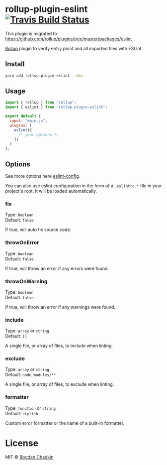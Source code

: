# rollup-plugin-eslint [![Travis Build Status][travis-img]][travis]

This plugin is migrated to https://github.com/rollup/plugins/tree/master/packages/eslint

[travis-img]: https://travis-ci.org/TrySound/rollup-plugin-eslint.svg
[travis]: https://travis-ci.org/TrySound/rollup-plugin-eslint
[rollup]: https://github.com/rollup/rollup
[eslint-config]: http://eslint.org/docs/developer-guide/nodejs-api#cliengine

[Rollup] plugin to verify entry point and all imported files with ESLint.

## Install

```sh
yarn add rollup-plugin-eslint --dev
```

## Usage

```js
import { rollup } from "rollup";
import { eslint } from "rollup-plugin-eslint";

export default {
  input: "main.js",
  plugins: [
    eslint({
      /* your options */
    })
  ]
};
```

## Options

See more options here [eslint-config].

You can also use eslint configuration in the form of a `.eslintrc.*` file in your project's root. It will be loaded automatically.

### fix

Type: `boolean`  
Default: `false`

If true, will auto fix source code.

### throwOnError

Type: `boolean`  
Default: `false`

If true, will throw an error if any errors were found.

### throwOnWarning

Type: `boolean`  
Default: `false`

If true, will throw an error if any warnings were found.

### include

Type: `array` or `string`  
Default: `[]`

A single file, or array of files, to include when linting.

### exclude

Type: `array` or `string`  
Default: `node_modules/**`

A single file, or array of files, to exclude when linting.

### formatter

Type: `function` or `string`  
Default: `stylish`

Custom error formatter or the name of a built-in formatter.

# License

MIT © [Bogdan Chadkin](mailto:trysound@yandex.ru)
